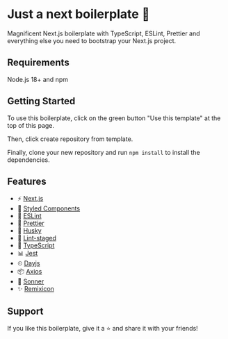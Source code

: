 # Just a next boilerplate 💙

Magnificent Next.js boilerplate with TypeScript, ESLint, Prettier and everything else you need to bootstrap your Next.js project.

## Requirements

Node.js 18+ and npm

## Getting Started

To use this boilerplate, click on the green button "Use this template" at the top of this page.

Then, click create repository from template.

Finally, clone your new repository and run `npm install` to install the dependencies.

## Features

- ⚡ [Next.js](https://nextjs.org/)
- 🎨 [Styled Components](https://styled-components.com/)
- 📏 [ESLint](https://eslint.org/)
- 💖 [Prettier](https://prettier.io/)
- 🐶 [Husky](https://github.com/typicode/husky)
- 🚫 [Lint-staged](https://www.npmjs.com/package/lint-staged)
- 📄 [TypeScript](https://www.typescriptlang.org/)
- 📊 [Jest](https://jestjs.io/)
- ⏲ [Dayjs](https://day.js.org/)
- 📦 [Axios](https://axios-http.com/)
- 📝 [Sonner](https://sonner.emilkowal.ski/)
- ✨ [Remixicon](https://remixicon.com/)

## Support

If you like this boilerplate, give it a ⭐️ and share it with your friends!
